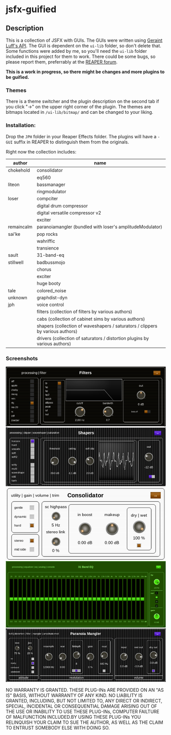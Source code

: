 # jsfx-guified

## Description
This is a collection of JSFX with GUIs.
The GUIs were written using [Geraint Luff's API](https://github.com/geraintluff/jsfx-ui-lib). The GUI is dependent on the `ui-lib` folder, so don't delete that. Some functions were added by me, so you'll need the `ui-lib` folder included in this project for them to work.
There could be some bugs, so please report them, preferrably at the [REAPER forum](https://forum.cockos.com/showthread.php?t=246995).

**This is a work in progress, so there might be changes and more plugins to be guified.**

### Themes
There is a theme switcher and the plugin description on the second tab if you click "→" on the upper right corner of the plugin.
The themes are bitmaps located in `/ui-lib/bitmap/` and can be changed to your liking.

### Installation:
Drop the `JPH` folder in your Reaper Effects folder.
The plugins will have a `- GUI` suffix in REAPER to distinguish them from the originals.

Right now the collection includes:

|author|name|
|----|-----|
|chokehold|consolidator|
||eq560|
|liteon|bassmanager|
||ringmodulator|
|loser|compciter|
||digital drum compressor|
||digital versatile compressor v2|
||exciter|
|remaincalm|paranoiamangler (bundled with loser's amplitudeModulator)|
|sai'ke|pop rocks|
||wahriffic|
||transience|
|sault|31-band-eq|
|stillwell|badbussmojo|
||chorus|
||exciter|
||huge booty|
|tale|colored_noise|
|unknown|graphdist-dyn|
|jph|voice control|
||filters (collection of filters by various authors)|
||cabs (collection of cabinet sims by various authors)|
||shapers (collection of waveshapers / saturators / clippers by various authors)|
||drivers (collection of saturators / distortion plugins by various authors)|

### Screenshots
![Screenshot#1](https://github.com/JPH-jph/jsfx-guified/blob/main/screenshots/filters.png)
![Screenshot#2](https://github.com/JPH-jph/jsfx-guified/blob/main/screenshots/shapers.png)
![Screenshot#3](https://github.com/JPH-jph/jsfx-guified/blob/main/screenshots/consolidator.png)
![Screenshot#4](https://github.com/JPH-jph/jsfx-guified/blob/main/screenshots/eq2.png)
![Screenshot#5](https://github.com/JPH-jph/jsfx-guified/blob/main/screenshots/mangler.png)

NO WARRANTY IS GRANTED. THESE PLUG-INs ARE PROVIDED ON AN "AS IS" BASIS, WITHOUT WARRANTY OF ANY KIND. NO LIABILITY IS GRANTED, INCLUDING, BUT NOT LIMITED TO, ANY DIRECT OR INDIRECT,  SPECIAL,  INCIDENTAL OR CONSEQUENTIAL DAMAGE ARISING OUT OF  THE  USE  OR INABILITY  TO  USE  THESE PLUG-INs,  COMPUTER FAILTURE  OF MALFUNCTION INCLUDED.BY USING THESE PLUG-INs YOU RELINQUISH YOUR CLAIM TO SUE THE AUTHOR, AS WELL AS THE CLAIM TO ENTRUST SOMEBODY ELSE WITH DOING SO.

